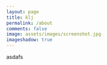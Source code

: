 ```yaml
---
layout: page
title: klj
permalink: /about
comments: false
image: assets/images/screenshot.jpg
imageshadow: true
---
```


asdafs
